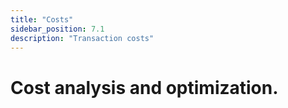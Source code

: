 ```yaml
---
title: "Costs"
sidebar_position: 7.1
description: "Transaction costs"
---
```

# Cost analysis and optimization.